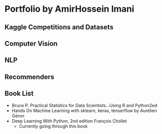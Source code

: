 # Portfolio by AmirHossein Imani
## Kaggle Competitions and Datasets
## Computer Vision
## NLP
## Recommenders
## Book List
- Bruce P. Practical Statistics for Data Scientists...Using R and Python2ed
- Hands On Machine Learning with sklearn, keras, tenserflow by Aurélien Géron
- Deep Learning With Python, 2nd edition François Chollet
    - Currently going through this book
